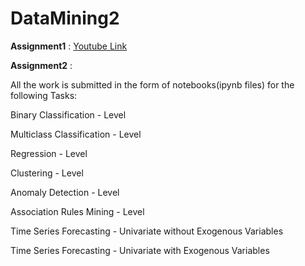 # DataMining2

**Assignment1** : [Youtube Link]()


**Assignment2** :

All the work is submitted in the form of notebooks(ipynb files) for the following Tasks:


Binary Classification - Level

Multiclass Classification - Level

Regression - Level

Clustering - Level

Anomaly Detection - Level

Association Rules Mining - Level

Time Series Forecasting - Univariate without Exogenous Variables

Time Series Forecasting - Univariate with Exogenous Variables
